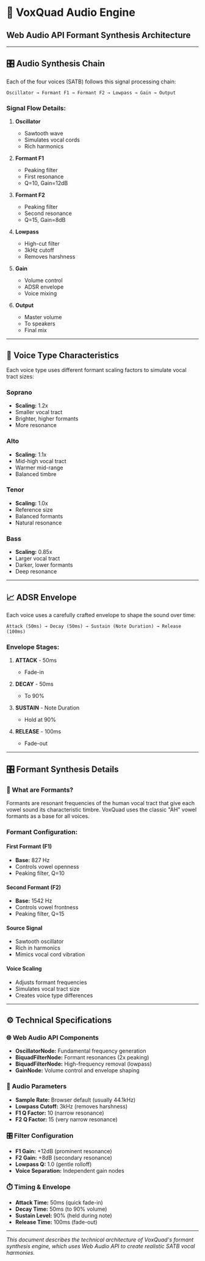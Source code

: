 # 🎵 VoxQuad Audio Engine
## Web Audio API Formant Synthesis Architecture

---

## 🎛️ Audio Synthesis Chain

Each of the four voices (SATB) follows this signal processing chain:

```
Oscillator → Formant F1 → Formant F2 → Lowpass → Gain → Output
```

### Signal Flow Details:

1. **Oscillator**
   - Sawtooth wave
   - Simulates vocal cords
   - Rich harmonics

2. **Formant F1**
   - Peaking filter
   - First resonance
   - Q=10, Gain=12dB

3. **Formant F2**
   - Peaking filter
   - Second resonance
   - Q=15, Gain=8dB

4. **Lowpass**
   - High-cut filter
   - 3kHz cutoff
   - Removes harshness

5. **Gain**
   - Volume control
   - ADSR envelope
   - Voice mixing

6. **Output**
   - Master volume
   - To speakers
   - Final mix

---

## 🎤 Voice Type Characteristics

Each voice type uses different formant scaling factors to simulate vocal tract sizes:

### Soprano
- **Scaling:** 1.2x
- Smaller vocal tract
- Brighter, higher formants
- More resonance

### Alto
- **Scaling:** 1.1x
- Mid-high vocal tract
- Warmer mid-range
- Balanced timbre

### Tenor
- **Scaling:** 1.0x
- Reference size
- Balanced formants
- Natural resonance

### Bass
- **Scaling:** 0.85x
- Larger vocal tract
- Darker, lower formants
- Deep resonance

---

## 📈 ADSR Envelope

Each voice uses a carefully crafted envelope to shape the sound over time:

```
Attack (50ms) → Decay (50ms) → Sustain (Note Duration) → Release (100ms)
```

### Envelope Stages:

1. **ATTACK** - 50ms
   - Fade-in

2. **DECAY** - 50ms
   - To 90%

3. **SUSTAIN** - Note Duration
   - Hold at 90%

4. **RELEASE** - 100ms
   - Fade-out

---

## 🎛️ Formant Synthesis Details

### 🎯 What are Formants?

Formants are resonant frequencies of the human vocal tract that give each vowel sound its characteristic timbre. VoxQuad uses the classic "AH" vowel formants as a base for all voices.

### Formant Configuration:

#### First Formant (F1)
- **Base:** 827 Hz
- Controls vowel openness
- Peaking filter, Q=10

#### Second Formant (F2)
- **Base:** 1542 Hz
- Controls vowel frontness
- Peaking filter, Q=15

#### Source Signal
- Sawtooth oscillator
- Rich in harmonics
- Mimics vocal cord vibration

#### Voice Scaling
- Adjusts formant frequencies
- Simulates vocal tract size
- Creates voice type differences

---

## ⚙️ Technical Specifications

### 🌐 Web Audio API Components
- **OscillatorNode:** Fundamental frequency generation
- **BiquadFilterNode:** Formant resonances (2x peaking)
- **BiquadFilterNode:** High-frequency removal (lowpass)
- **GainNode:** Volume control and envelope shaping

### 🎵 Audio Parameters
- **Sample Rate:** Browser default (usually 44.1kHz)
- **Lowpass Cutoff:** 3kHz (removes harshness)
- **F1 Q Factor:** 10 (narrow resonance)
- **F2 Q Factor:** 15 (very narrow resonance)

### 🎛️ Filter Configuration
- **F1 Gain:** +12dB (prominent resonance)
- **F2 Gain:** +8dB (secondary resonance)
- **Lowpass Q:** 1.0 (gentle rolloff)
- **Voice Separation:** Independent gain nodes

### ⏱️ Timing & Envelope
- **Attack Time:** 50ms (quick fade-in)
- **Decay Time:** 50ms (to 90% volume)
- **Sustain Level:** 90% (held during note)
- **Release Time:** 100ms (fade-out)

---

*This document describes the technical architecture of VoxQuad's formant synthesis engine, which uses Web Audio API to create realistic SATB vocal harmonies.*